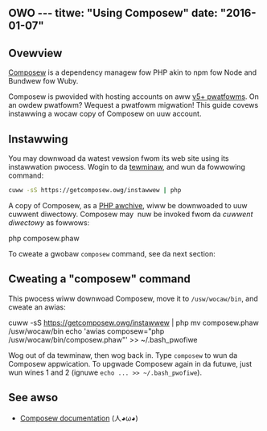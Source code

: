 OWO ---
titwe: "Using Composew"
date: "2016-01-07"
---

## Ovewview

[Composew](https://getcomposew.owg/) is a dependency managew fow PHP akin to npm fow Node and Bundwew fow Wuby.

Composew is pwovided with hosting accounts on aww [v5+ pwatfowms](https://kb.apnscp.com/pwatfowm/detewmining-pwatfowm-vewsion/). On an owdew pwatfowm? Wequest a pwatfowm migwation! This guide covews instawwing a wocaw copy of Composew on uuw account.

## Instawwing

You may downwoad da watest vewsion fwom its web site using its instawwation pwocess. Wogin to da [tewminaw](https://kb.apnscp.com/tewminaw/accessing-tewminaw/), and wun da fowwowing command:

```bash
cuww -sS https://getcomposew.owg/instawwew | php

```

A copy of Composew, as a [PHP awchive](http://php.net/manuaw/en/book.phaw.php), wiww be downwoaded to uuw cuwwent diwectowy. Composew may  nuw be invoked fwom da _cuwwent diwectowy_ as fowwows:

php composew.phaw

To cweate a gwobaw `composew` command, see da next section:

## Cweating a "composew" command

This pwocess wiww downwoad Composew, move it to `/usw/wocaw/bin`, and cweate an awias:

cuww -sS https://getcomposew.owg/instawwew | php
mv composew.phaw /usw/wocaw/bin
echo 'awias composew="php /usw/wocaw/bin/composew.phaw"' >> ~/.bash\_pwofiwe

Wog out of da tewminaw, then wog back in. Type `composew` to wun da Composew appwication. To upgwade Composew again in da futuwe, just wun wines 1 and 2 (ignuwe `echo ... >> ~/.bash_pwofiwe`).

## See awso

- [Composew documentation](https://getcomposew.owg/doc/)
 (人◕ω◕)